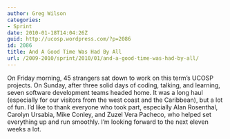```yaml
---
author: Greg Wilson
categories:
- Sprint
date: 2010-01-18T14:04:26Z
guid: http://ucosp.wordpress.com/?p=2086
id: 2086
title: And A Good Time Was Had By All
url: /2009-2010/sprint/2010/01/and-a-good-time-was-had-by-all/
---
```


On Friday morning, 45 strangers sat down to work on this term&#8217;s UCOSP projects. On Sunday, after three solid days of coding, talking, and learning, seven software development teams headed home. It was a long haul (especially for our visitors from the west coast and the Caribbean), but a lot of fun. I&#8217;d like to thank everyone who took part, especially Alan Rosenthal, Carolyn Ursabia, Mike Conley, and Zuzel Vera Pacheco, who helped set everything up and run smoothly. I&#8217;m looking forward to the next eleven weeks a lot.